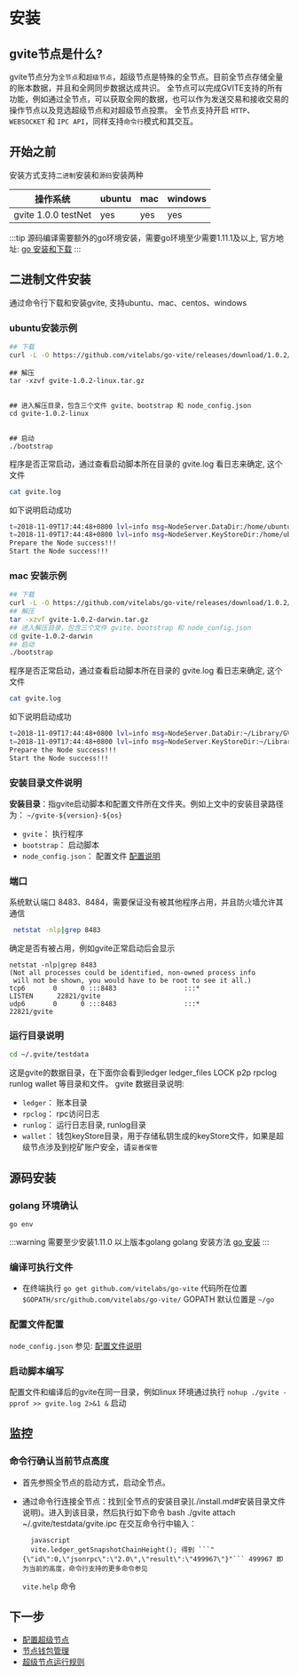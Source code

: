 # 安装

## gvite节点是什么?

gvite节点分为`全节点`和`超级节点`，超级节点是特殊的全节点。目前全节点存储全量的账本数据，并且和全网同步数据达成共识。 全节点可以完成GVITE支持的所有功能，例如通过全节点，可以获取全网的数据，也可以作为发送交易和接收交易的操作节点以及竞选超级节点和对超级节点投票。 全节点支持开启 `HTTP`、`WEBSOCKET` 和 `IPC API`，同样支持`命令行`模式和其交互。

## 开始之前

安装方式支持`二进制`安装和`源码`安装两种

| 操作系统                | ubuntu | mac | windows |
| ------------------- | ------ | --- | ------- |
| gvite 1.0.0 testNet | yes    | yes | yes     |

:::tip 源码编译需要额外的go环境安装，需要go环境至少需要1.11.1及以上, 官方地址: [go 安装和下载](https://golang.org/dl/) :::

## 二进制文件安装

通过命令行下载和安装gvite, 支持ubuntu、mac、centos、windows

### ubuntu安装示例

```bash
## 下载
curl -L -O https://github.com/vitelabs/go-vite/releases/download/1.0.2/gvite-1.0.2-linux.tar.gz
```

    ## 解压
    tar -xzvf gvite-1.0.2-linux.tar.gz
    

    ## 进入解压目录，包含三个文件 gvite、bootstrap 和 node_config.json
    cd gvite-1.0.2-linux
    

    ## 启动
    ./bootstrap
    

程序是否正常启动，通过查看启动脚本所在目录的 gvite.log 看日志来确定, 这个文件

```bash
cat gvite.log
```

如下说明启动成功

```bash
t=2018-11-09T17:44:48+0800 lvl=info msg=NodeServer.DataDir:/home/ubuntu/.gvite/testdata module=gvite/node_manager
t=2018-11-09T17:44:48+0800 lvl=info msg=NodeServer.KeyStoreDir:/home/ubuntu/.gvite/testdata/wallet module=gvite/node_manager
Prepare the Node success!!!
Start the Node success!!!
```

### mac 安装示例

```bash
## 下载
curl -L -O https://github.com/vitelabs/go-vite/releases/download/1.0.2/gvite-1.0.2-darwin.tar.gz
## 解压
tar -xzvf gvite-1.0.2-darwin.tar.gz
## 进入解压目录，包含三个文件 gvite、bootstrap 和 node_config.json
cd gvite-1.0.2-darwin
## 启动
./bootstrap
```

程序是否正常启动，通过查看启动脚本所在目录的 gvite.log 看日志来确定, 这个文件

```bash
cat gvite.log
```

如下说明启动成功

```bash
t=2018-11-09T17:44:48+0800 lvl=info msg=NodeServer.DataDir:~/Library/GVite/testdata module=gvite/node_manager
t=2018-11-09T17:44:48+0800 lvl=info msg=NodeServer.KeyStoreDir:~/Library/GVite/testdata/wallet module=gvite/node_manager
Prepare the Node success!!!
Start the Node success!!!
```

### 安装目录文件说明

**安装目录**：指gvite启动脚本和配置文件所在文件夹。例如上文中的安装目录路径为： `~/gvite-${version}-${os}`

* `gvite`： 执行程序
* `bootstrap`： 启动脚本
* `node_config.json`： 配置文件 [配置说明](./node_config.md)

### 端口

系统默认端口 8483、8484，需要保证没有被其他程序占用，并且防火墙允许其通信

```bash
 netstat -nlp|grep 8483 
```

确定是否有被占用，例如gvite正常启动后会显示

    netstat -nlp|grep 8483
    (Not all processes could be identified, non-owned process info
     will not be shown, you would have to be root to see it all.)
    tcp6       0      0 :::8483                 :::*                    LISTEN      22821/gvite     
    udp6       0      0 :::8483                 :::*                                22821/gvite
    

### 运行目录说明

```bash
cd ~/.gvite/testdata
```

这是gvite的数据目录，在下面你会看到ledger ledger_files LOCK p2p rpclog runlog wallet 等目录和文件。 gvite 数据目录说明:

* `ledger`： 账本目录
* `rpclog`： rpc访问日志
* `runlog`： 运行日志目录, runlog目录
* `wallet`： 钱包keyStore目录，用于存储私钥生成的keyStore文件，如果是超级节点涉及到挖矿账户安全，请`妥善保管`

## 源码安装

### golang 环境确认

    go env
    

:::warning 需要至少安装1.11.0 以上版本golang golang 安装方法 [go 安装](https://golang.org/doc/install) :::

### 编译可执行文件

* 在终端执行 ```go get github.com/vitelabs/go-vite``` 代码所在位置 ```$GOPATH/src/github.com/vitelabs/go-vite/``` GOPATH 默认位置是 ```~/go```

### 配置文件配置

`node_config.json` 参见: [配置文件说明](./node_config.md)

### 启动脚本编写

配置文件和编译后的gvite在同一目录，例如linux 环境通过执行 ```nohup ./gvite -pprof >> gvite.log 2>&1 &``` 启动

## 监控

### 命令行确认当前节点高度

* 首先参照全节点的启动方式，启动全节点。
* 通过命令行连接全节点：找到\[全节点的安装目录\](./install.md#安装目录文件说明)。进入到该目录，然后执行如下命令 
        bash
        ./gvite attach ~/.gvite/testdata/gvite.ipc 在交互命令行中输入： 
    
        javascript
        vite.ledger_getSnapshotChainHeight(); 得到 ```"{\"id\":0,\"jsonrpc\":\"2.0\",\"result\":\"499967\"}"``` 499967 即为当前的高度，命令行支持的更多命令参见 
    
    `vite.help` 命令

## 下一步

* [配置超级节点](./sbp.md)
* [节点钱包管理](./wallet-manage.md)
* [超级节点运行规则](../rule/sbp.md)